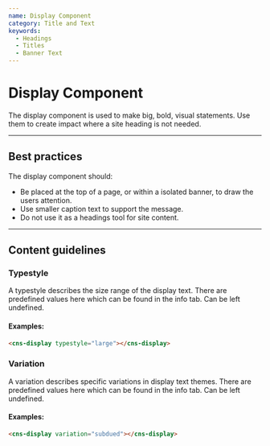 ```yaml
---
name: Display Component
category: Title and Text
keywords:
  - Headings
  - Titles
  - Banner Text
---
```


# Display Component

The display component is used to make big, bold, visual statements. Use them to create impact where a site heading is not needed.

---

## Best practices

The display component should:

- Be placed at the top of a page, or within a isolated banner, to draw the users attention.
- Use smaller caption text to support the message.
- Do not use it as a headings tool for site content.

---

## Content guidelines

### Typestyle

A typestyle describes the size range of the display text. There are predefined values here which can be found in the info tab. Can be left undefined.

#### Examples:

```html
<cns-display typestyle="large"></cns-display>
```

### Variation

A variation describes specific variations in display text themes. There are predefined values here which can be found in the info tab. Can be left undefined.

#### Examples:

```html
<cns-display variation="subdued"></cns-display>
```
